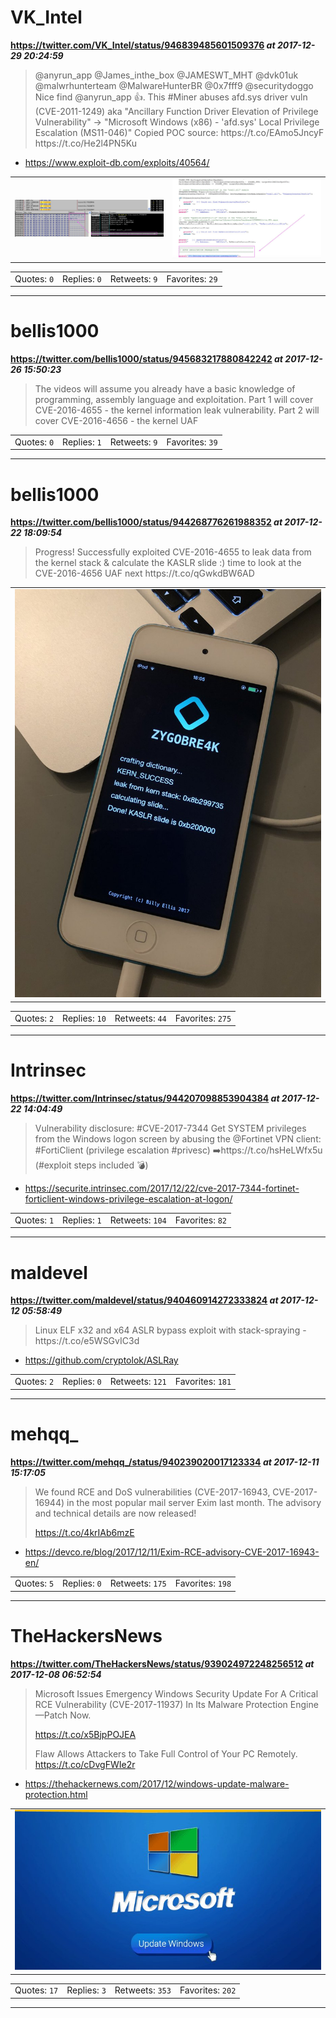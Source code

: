 # VK_Intel
**https://twitter.com/VK_Intel/status/946839485601509376 _at 2017-12-29 20:24:59_**
<blockquote>
@anyrun_app @James_inthe_box @JAMESWT_MHT @dvk01uk @malwrhunterteam @MalwareHunterBR @0x7fff9 @securitydoggo Nice find @anyrun_app 👍. This #Miner abuses afd.sys driver vuln (CVE-2011-1249) aka "Ancillary Function Driver Elevation of Privilege Vulnerability" 
-&gt;  "Microsoft Windows (x86) - 'afd.sys' Local Privilege Escalation (MS11-046)"
Copied POC source: https://t.co/EAmo5JncyF https://t.co/He2l4PN5Ku
</blockquote>

* https://www.exploit-db.com/exploits/40564/

<table><tr>
<td><img src="pictures/http+++pbs.twimg.com+media+DSPZIIbU8AApDyB.jpg" alt="http://pbs.twimg.com/media/DSPZIIbU8AApDyB.jpg"></td>
<td><img src="pictures/http+++pbs.twimg.com+media+DSPZJy4VAAAKOLA.jpg" alt="http://pbs.twimg.com/media/DSPZJy4VAAAKOLA.jpg"></td>
</table></tr>
<table><tr>
<td>Quotes: <code>0</code></td>
<td>Replies: <code>0</code></td>
<td>Retweets: <code>9</code></td>
<td>Favorites: <code>29</code></td>
</tr></table>

---

# bellis1000
**https://twitter.com/bellis1000/status/945683217880842242 _at 2017-12-26 15:50:23_**
<blockquote>
The videos will assume you already have a basic knowledge of programming, assembly language and exploitation. Part 1 will cover CVE-2016-4655 - the kernel information leak vulnerability. Part 2 will cover CVE-2016-4656 - the kernel UAF
</blockquote>


<table><tr>
<td>Quotes: <code>0</code></td>
<td>Replies: <code>1</code></td>
<td>Retweets: <code>9</code></td>
<td>Favorites: <code>39</code></td>
</tr></table>

---

# bellis1000
**https://twitter.com/bellis1000/status/944268776261988352 _at 2017-12-22 18:09:54_**
<blockquote>
Progress! Successfully exploited CVE-2016-4655 to leak data from the kernel stack &amp; calculate the KASLR slide :) time to look at the CVE-2016-4656 UAF next https://t.co/qGwkdBW6AD
</blockquote>


<table><tr>
<td><img src="pictures/http+++pbs.twimg.com+media+DRq3cObWkAAGlMa.jpg" alt="http://pbs.twimg.com/media/DRq3cObWkAAGlMa.jpg"></td>
</table></tr>
<table><tr>
<td>Quotes: <code>2</code></td>
<td>Replies: <code>10</code></td>
<td>Retweets: <code>44</code></td>
<td>Favorites: <code>275</code></td>
</tr></table>

---

# Intrinsec
**https://twitter.com/Intrinsec/status/944207098853904384 _at 2017-12-22 14:04:49_**
<blockquote>
Vulnerability disclosure: #CVE-2017-7344
Get SYSTEM privileges from the Windows logon screen by abusing the @Fortinet VPN client: #FortiClient (privilege escalation #privesc)
➡️https://t.co/hsHeLWfx5u (#exploit steps included 💣)
</blockquote>

* https://securite.intrinsec.com/2017/12/22/cve-2017-7344-fortinet-forticlient-windows-privilege-escalation-at-logon/

<table><tr>
<td>Quotes: <code>1</code></td>
<td>Replies: <code>1</code></td>
<td>Retweets: <code>104</code></td>
<td>Favorites: <code>82</code></td>
</tr></table>

---

# maldevel
**https://twitter.com/maldevel/status/940460914272333824 _at 2017-12-12 05:58:49_**
<blockquote>
Linux ELF x32 and x64 ASLR bypass exploit with stack-spraying - https://t.co/e5WSGvIC3d
</blockquote>

* https://github.com/cryptolok/ASLRay

<table><tr>
<td>Quotes: <code>2</code></td>
<td>Replies: <code>0</code></td>
<td>Retweets: <code>121</code></td>
<td>Favorites: <code>181</code></td>
</tr></table>

---

# mehqq_
**https://twitter.com/mehqq_/status/940239020017123334 _at 2017-12-11 15:17:05_**
<blockquote>
We found RCE and DoS vulnerabilities (CVE-2017-16943, CVE-2017-16944) in the most popular mail server Exim last month. The advisory and technical details are now released!

https://t.co/4krIAb6mzE
</blockquote>

* https://devco.re/blog/2017/12/11/Exim-RCE-advisory-CVE-2017-16943-en/

<table><tr>
<td>Quotes: <code>5</code></td>
<td>Replies: <code>0</code></td>
<td>Retweets: <code>175</code></td>
<td>Favorites: <code>198</code></td>
</tr></table>

---

# TheHackersNews
**https://twitter.com/TheHackersNews/status/939024972248256512 _at 2017-12-08 06:52:54_**
<blockquote>
Microsoft Issues Emergency Windows Security Update For A Critical RCE Vulnerability (CVE-2017-11937) In Its Malware Protection Engine—Patch Now.

https://t.co/x5BjpPOJEA

Flaw Allows Attackers to Take Full Control of Your PC Remotely. https://t.co/cDvgFWIe2r
</blockquote>

* https://thehackernews.com/2017/12/windows-update-malware-protection.html

<table><tr>
<td><img src="pictures/http+++pbs.twimg.com+media+DQgWPAfV4AAVSel.jpg" alt="http://pbs.twimg.com/media/DQgWPAfV4AAVSel.jpg"></td>
</table></tr>
<table><tr>
<td>Quotes: <code>17</code></td>
<td>Replies: <code>3</code></td>
<td>Retweets: <code>353</code></td>
<td>Favorites: <code>202</code></td>
</tr></table>

---

